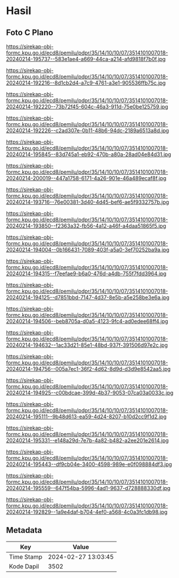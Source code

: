 # Hasil

## Foto C Plano

https://sirekap-obj-formc.kpu.go.id/ecd8/pemilu/pdpr/35/14/10/10/07/3514101007018-20240214-195737--583e1ae4-a669-44ca-a214-afd9818f7b0f.jpg

https://sirekap-obj-formc.kpu.go.id/ecd8/pemilu/pdpr/35/14/10/10/07/3514101007018-20240214-192216--8d1cb2d4-a7c9-4761-a3e1-905536ffb75c.jpg

https://sirekap-obj-formc.kpu.go.id/ecd8/pemilu/pdpr/35/14/10/10/07/3514101007018-20240214-192220--73b72f45-604c-46a3-911d-75e0be125759.jpg

https://sirekap-obj-formc.kpu.go.id/ecd8/pemilu/pdpr/35/14/10/10/07/3514101007018-20240214-192226--c2ad307e-0b11-48b6-94dc-2189a6513a8d.jpg

https://sirekap-obj-formc.kpu.go.id/ecd8/pemilu/pdpr/35/14/10/10/07/3514101007018-20240214-195845--83d745a1-eb92-470b-a80a-28ad04e84d31.jpg

https://sirekap-obj-formc.kpu.go.id/ecd8/pemilu/pdpr/35/14/10/10/07/3514101007018-20240214-200019--447a1758-6171-4a26-901e-46a489ecaf8f.jpg

https://sirekap-obj-formc.kpu.go.id/ecd8/pemilu/pdpr/35/14/10/10/07/3514101007018-20240214-193716--76e00381-3d40-4d45-bef6-ae5f9332757b.jpg

https://sirekap-obj-formc.kpu.go.id/ecd8/pemilu/pdpr/35/14/10/10/07/3514101007018-20240214-193850--f2363a32-fb56-4a12-a46f-a4daa51865f5.jpg

https://sirekap-obj-formc.kpu.go.id/ecd8/pemilu/pdpr/35/14/10/10/07/3514101007018-20240214-194004--0b166431-7089-403f-a5a0-3ef70252ba9a.jpg

https://sirekap-obj-formc.kpu.go.id/ecd8/pemilu/pdpr/35/14/10/10/07/3514101007018-20240214-194315--f7eefae9-b6a0-476d-a4db-755f7fdd3964.jpg

https://sirekap-obj-formc.kpu.go.id/ecd8/pemilu/pdpr/35/14/10/10/07/3514101007018-20240214-194125--d7851bbd-7147-4d37-8e5b-a5e258be3e6a.jpg

https://sirekap-obj-formc.kpu.go.id/ecd8/pemilu/pdpr/35/14/10/10/07/3514101007018-20240214-194506--beb8705a-d0a5-4123-9fc4-ad0edee68ff4.jpg

https://sirekap-obj-formc.kpu.go.id/ecd8/pemilu/pdpr/35/14/10/10/07/3514101007018-20240214-194632--1ac33d21-85e1-48bd-937f-391506d97e2c.jpg

https://sirekap-obj-formc.kpu.go.id/ecd8/pemilu/pdpr/35/14/10/10/07/3514101007018-20240214-194756--005a7ec1-36f2-4d62-8d9d-d3d9e8542aa5.jpg

https://sirekap-obj-formc.kpu.go.id/ecd8/pemilu/pdpr/35/14/10/10/07/3514101007018-20240214-194925--c00bdcae-399d-4b37-9053-07ca03a0033c.jpg

https://sirekap-obj-formc.kpu.go.id/ecd8/pemilu/pdpr/35/14/10/10/07/3514101007018-20240214-195111--9b48d613-ea59-4d24-8207-b10d2cc9f1d2.jpg

https://sirekap-obj-formc.kpu.go.id/ecd8/pemilu/pdpr/35/14/10/10/07/3514101007018-20240214-195331--e148a29d-7e7b-4a82-b482-a2ee201e2614.jpg

https://sirekap-obj-formc.kpu.go.id/ecd8/pemilu/pdpr/35/14/10/10/07/3514101007018-20240214-195443--df9cb04e-3400-4598-989e-e0f098884df3.jpg

https://sirekap-obj-formc.kpu.go.id/ecd8/pemilu/pdpr/35/14/10/10/07/3514101007018-20240214-195559--647f54ba-5996-4ad1-9637-d728888330df.jpg

https://sirekap-obj-formc.kpu.go.id/ecd8/pemilu/pdpr/35/14/10/10/07/3514101007018-20240214-192829--1a9e4daf-b704-4ef0-a568-4c0a3fc1db98.jpg


## Metadata

| Key        | Value               |
| ---------- | ------------------- |
| Time Stamp | 2024-02-27 13:03:45 |
| Kode Dapil | 3502                |



